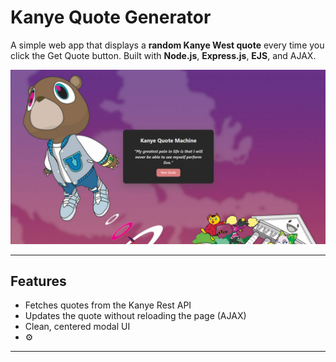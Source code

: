 #  Kanye Quote Generator

A simple web app that displays a **random Kanye West quote** every time you click the Get Quote button. Built with **Node.js**, **Express.js**, **EJS**, and AJAX.

![screenshot](/public/screenshot.png)

---

## Features

-  Fetches quotes from the Kanye Rest API
-  Updates the quote without reloading the page (AJAX)
-  Clean, centered modal UI 
- ⚙️ 

---
